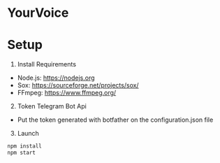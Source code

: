 # YourVoice

# Setup 
1. Install Requirements
- Node.js: https://nodejs.org
- Sox: https://sourceforge.net/projects/sox/
- FFmpeg: https://www.ffmpeg.org/
2. Token Telegram Bot Api 
- Put the token generated with botfather on the configuration.json file

3. Launch
```bash
npm install
npm start
```
